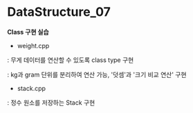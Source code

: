 # DataStructure_07

**Class 구현 실습**

- weight.cpp 

: 무게 데이터를 연산할 수 있도록 class type 구현

: kg과 gram 단위를 분리하여 연산 가능, '덧셈'과 '크기 비교 연산' 구현


- stack.cpp

: 정수 원소를 저장하는 Stack 구현

